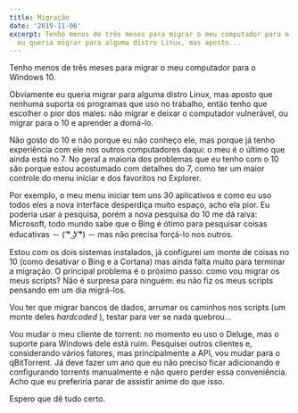 ```yaml
---
title: Migração
date: '2019-11-06'
excerpt: Tenho menos de três meses para migrar o meu computador para o Windows 10.  Obviamente
  eu queria migrar para alguma distro Linux, mas aposto...
---
```




Tenho menos de três meses para migrar o meu computador para o Windows 10.

Obviamente eu queria migrar para alguma distro Linux, mas aposto que nenhuma suporta os programas que uso no trabalho, então tenho que escolher o pior dos males: não migrar e deixar o computador vulnerável, ou migrar para o 10 e aprender a domá-lo.

Não gosto do 10 e não porque eu não conheço ele, mas porque já tenho experiência com ele nos outros computadores daqui: o meu é o último que ainda está no 7. No geral a maioria dos problemas que eu tenho com o 10 são porque estou acostumado com detalhes do 7, como ter um maior controle do menu iniciar e dos favoritos no Explorer.

Por exemplo, o meu menu iniciar tem uns 30 aplicativos e como eu uso todos eles a nova interface desperdiça muito espaço, acho ela pior. Eu poderia usar a pesquisa, porém a nova pesquisa do 10 me dá raiva: Microsoft, todo mundo sabe que o Bing é ótimo para pesquisar coisas educativas － ( ͡° ͜ʖ ͡°) － mas não precisa forçá-lo nos outros.

Estou com os dois sistemas instalados, já configurei um monte de coisas no 10 (como desativar o Bing e a Cortana) mas ainda falta muito para terminar a migração. O principal problema é o próximo passo: como vou migrar os meus scripts? Não é surpresa para ninguém: eu não fiz os meus scripts pensando em um dia migrá-los.

Vou ter que migrar bancos de dados, arrumar os caminhos nos scripts (um monte deles *hardcoded* ), testar para ver se nada quebrou…

Vou mudar o meu cliente de torrent: no momento eu uso o Deluge, mas o suporte para Windows dele está ruim. Pesquisei outros clientes e, considerando vários fatores, mas principalmente a API, vou mudar para o qBitTorrent. Já deve fazer um ano que eu não preciso ficar adicionando e configurando torrents manualmente e não quero perder essa conveniência. Acho que eu preferiria parar de assistir anime do que isso.

Espero que dê tudo certo.